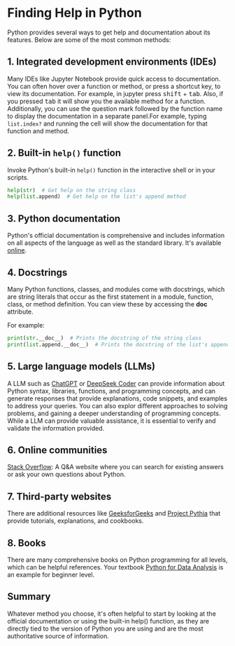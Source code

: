 # Finding Help in Python

Python provides several ways to get help and documentation about its features. Below are some of the most common methods:

## 1. Integrated development environments (IDEs) 
Many IDEs like Jupyter Notebook provide quick access to documentation. You can often hover over a function or method, or press a shortcut key, to view its documentation. For example, in jupyter press <kbd>shift</kbd> + <kbd>tab</kbd>. Also, if you pressed <kbd>tab</kbd> it will show you the available method for a function. Additionally, you can use the question mark followed by the function name to display the documentation in a separate panel.For example, typing `list.index?` and running the cell will show the documentation for that function and method.

## 2. Built-in `help()` function

Invoke Python's built-in `help()` function in the interactive shell or in your scripts.

```python
help(str)  # Get help on the string class
help(list.append)  # Get help on the list's append method
````

## 3. Python documentation 
Python's official documentation is comprehensive and includes information on all aspects of the language as well as the standard library. It's available [online](docs.python.org).

## 4. Docstrings 
Many Python functions, classes, and modules come with docstrings, which are string literals that occur as the first statement in a module, function, class, or method definition. You can view these by accessing the __doc__ attribute.

For example:
```python
print(str.__doc__)  # Prints the docstring of the string class
print(list.append.__doc__)  # Prints the docstring of the list's append method
````

## 5. Large language models (LLMs)
A LLM such as [ChatGPT](https://chat.openai.com/) or [DeepSeek Coder](https://chat.deepseek.com/coder) can provide information about Python syntax, libraries, functions, and programming concepts, and can generate responses that provide explanations, code snippets, and examples to address your queries. You can also explor different approaches to solving problems, and gaining a deeper understanding of programming concepts. While a LLM can provide valuable assistance, it is essential to verify and validate the information provided.

## 6. Online communities
[Stack Overflow](https://stackoverflow.com/): A Q&A website where you can search for existing answers or ask your own questions about Python.

## 7. Third-party websites 
There are additional resources like [GeeksforGeeks](https://www.geeksforgeeks.org/python-programming-language/) and [Project Pythia](https://projectpythia.org/) that provide tutorials, explanations, and cookbooks.

## 8. Books
There are many comprehensive books on Python programming for all levels, which can be helpful references. Your textbook [Python for Data Analysis](https://wesmckinney.com/book/) is an example for beginner level.

## Summary
Whatever method you choose, it's often helpful to start by looking at the official documentation or using the built-in help() function, as they are directly tied to the version of Python you are using and are the most authoritative source of information.
